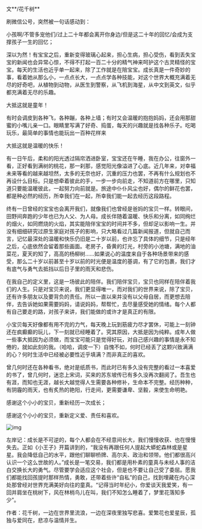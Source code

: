 文**/花千树**

刷微信公号，突然被一句话感动到：

小孩啊/不管多宠他们/过上二十年都会离开你身边/但是这二十年的回忆/会成为支撑孩子一生的回忆；

深以为然！有宝宝之后，重新变得玻璃心起来，担心生病，担心受伤，看到丢失宝宝的新闻也会异常心惊，不得不打起一百二十分的精气神来呵护这个古灵精怪的宝宝。每天的生活也近乎单一起来，除了工作就是在陪宝宝。成长真是一件奇妙的事，看着她从那么小，一点点长大，一点点学各种技能，对这个世界大概充满着无尽的好奇吧，从植物到动物，从医生到警察，从飞机到海星，从中文到英文，似乎都充满着无尽的乐趣。

大抵这就是童年！

有时会调皮到各种飞，各种蹦，各种上墙；有时又会温暖的抱抱妈妈，还会用那甜蜜的小嘴儿亲一口。眼睛里写满了好奇、捣蛋，每天的兴趣就是找各种乐子。吃喝玩乐，最简单的事情也能玩出一百种花样来

大抵这就是温暖的快乐！

有一日午后，柔和的阳光透过隔帘洒进卧室，宝宝还在午睡，我在办公，往窗外一看，正好看到满树的桃花，那一刹那，感觉阳光像溢进了心底。近几年来，对幸福未来等看的越来越坦然，太多的无奈也好，沉重的压力也罢，不再有什么规划也不再设什么目标。只是想牵着彼此的手，一步一步向前走，不知道前方在哪里，只知道只要能温暖彼此，一起努力向前就是。旅途中仆仆风尘也好，偶尔的鲜花也罢，都是种必然的经历，所幸我们在一起，所幸我们能一起去经历这段路程。

终有一日曾经的宝宝也会离开我们，就像我们也曾经是爸妈的宝贝一样。转眼间，田野间奔跑的少年也已为人父、为人母。成长伴随着温暖、快乐和分离，如同绚烂的烟火，如同燃烧的火焰，其实能陪伴宝宝的时间并不多，但却足以影响一生。并没有细细研究过原生家庭对孩子的影响，只大略看过几篇新闻报道，但就自己而言，记忆最深处的温暖和快乐仍旧是二十岁以前，也许忘了具体的细节，只是经年之后，心底依然会留着那些画面。老房子，昏黄的灯光，村旁的小池塘，满地的油菜花，夏天的知了，高高的杨柳树……如果说心的温度来自于各种场景带来的感受，那么二十岁以前甚至十岁以前的时光便是温度的基调，有了它的包裹，我们才有底气与勇气去抵挡以后日子里的雨天和悲伤。

在我自己的定义里，这是一场彼此的陪伴。我们陪伴宝贝，宝贝也同样在陪伴着我们的人生。只是对宝贝来说，我们更显得唯一，而对我们的世界来说，除了宝贝，还有许多朋友以及要背负的责任。所以一直以来并没有以父母自居，而更想去陪伴，去告诉她如果需要妈妈，请说妈妈，帮帮忙，去尽量感受她的情绪。每个人都有自己要走的路，对孩子来讲，我们能做的或许才是真正的有限。

小宝贝每天好像都有用不完的力气，每天晚上玩到筋疲力尽才罢休，可能上一刻钟还在疯癫癫的玩儿，下一刻就已经睡着了。究其原因，大抵是因为纯粹。成年人做一些事大抵因为必须做，而宝宝可能只是觉得好玩，对自己感兴趣的事情是永不知倦的，就如此刻的我。（哈哈，调皮一下）自愧不如，何时已经丢了这颗兴致满满的心？何时生活中已经被必要性近乎填满？而非真正的喜欢。

曾几何时还在各种看书，绝对是纸质书，而此时已有多久没有完整的看过一本喜爱的书了，曾几何时，迷恋上宋词，买来的苏东坡传已有多久没再次翻阅了。吾生也有涯，而知也无涯，越长大越觉得人生需要各种修补，生命本不完整。经历种种，有阴霾的雨天，也有炙热的艳阳，行走间，更需要谦卑、坚毅，来使生命明艳。

感谢这个小小的宝贝，重新经历一次成长；

感谢这个小小的宝贝，重新定义爱、责任和喜欢。

![img](http://www.zreading.cn/wp-content/uploads/2020/04/fc160684dfbf4abe96c0d27eaf65888b.jpeg)

左岸记：成长是不可逆的，每个人都会在不经意间长大，我们慢慢收获、也在慢慢失去。正如《小王子》开篇讲到的，“我没有再跟任何人提起大蟒蛇森林或是星星。我会降低自己的水平，跟他们聊聊桥牌、高尔夫、政治和领带。他们都很高兴认识一个这么世故的人。”成长是一笔交易，我们都是用朴素的童真与未经人事的洁白交换长大的勇气。尽管要学会适应这个社会，但是也不要让自己受了委屈。愿我们都能找回孩提时那样热情，勇敢，还带着些许“自私”的自己，找到埋藏在内心深处那曾经对世界充满美好向往的童真。“记得当时年纪小，你爱谈天我爱笑，有一回并肩坐在桃树下，风在林梢鸟儿在叫，我们不知怎么睡着了，梦里花落知多少”。

作者：花千树，一边在世界里流浪，一边在深夜里独写悲喜。爱繁花也爱星辰，孤独与爱同在，悲凉与温情并生。